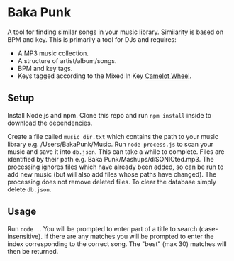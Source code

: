 Baka Punk
=========

A tool for finding similar songs in your music library. Similarity is based on BPM and key.
This is primarily a tool for DJs and requires:

- A MP3 music collection. 
- A structure of artist/album/songs.
- BPM and key tags.
- Keys tagged according to the Mixed In Key [Camelot Wheel](http://www.mixedinkey.com/Book/How-to-Use-Harmonic-Mixing-2).

Setup
-----

Install Node.js and npm. Clone this repo and run `npm install` inside to download the dependencies.

Create a file called `music_dir.txt` which contains the path to your music library e.g. /Users/BakaPunk/Music.
Run `node process.js` to scan your music and save it into `db.json`. This can take a while to complete.
Files are identified by their path e.g. Baka Punk/Mashups/diSONICted.mp3.
The processing ignores files which have already been added, so can be run to add new music (but will also add files whose paths have changed).
The processing does not remove deleted files.
To clear the database simply delete `db.json`.

Usage
-----

Run `node .`. You will be prompted to enter part of a title to search (case-insensitive).
If there are any matches you will be prompted to enter the index corresponding to the correct song.
The "best" (max 30) matches will then be returned.
